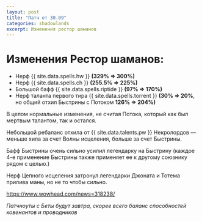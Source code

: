 ```yaml
---
layout: post
title: "Патч от 30.09"
categories: shadowlands 
excerpt: Изменения рестор шаманов
---
```

# Изменения Рестор шаманов:

- Нерф {{ site.data.spells.hw }} **(329% => 300%)**  
- Нерф {{ site.data.spells.ch }} **(255.5% => 225%)**  
- Большой бафф {{ site.data.spells.riptide }} **(97% => 170%)**  
- Нерф таланта первого тира {{ site.data.spells.torrent }} **(30% => 20%**, но общий отхил Быстрины с Потоком **126% => 204%)**

В целом нормальные изменения, не считая Потока, который как был мертвым талантом, так и остался.

Небольшой ребаланс отхила от {{ site.data.talents.pw }} Некролордов — меньше хила за счет Волны исцеления, больше за счет Быстрины.

Бафф Быстрины очень сильно усилил легендарку на Быстрину (каждое 4-е применение Быстрины также применяет ее к другому союзнику рядом с целью.)

Нерф Цепного исцеления затронул легендарки Джоната и Тотема прилива маны, но не то чтобы сильно.

<https://www.wowhead.com/news=318238/>

*Патчноуты с Беты будут завтра, скорее всего баланс способностей ковенантов и проводников*
